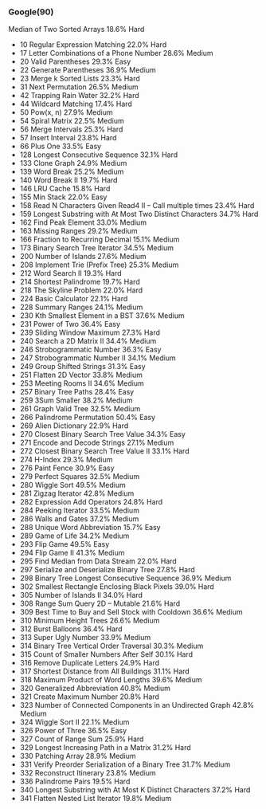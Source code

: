 ### Google(90)

Median of Two Sorted Arrays 18.6% Hard
 * 10 Regular Expression Matching 22.0% Hard
 * 17 Letter Combinations of a Phone Number 28.6% Medium
 * 20 Valid Parentheses 29.3% Easy
 * 22 Generate Parentheses 36.9% Medium
 * 23 Merge k Sorted Lists 23.3% Hard
 * 31 Next Permutation 26.5% Medium
 * 42 Trapping Rain Water 32.2% Hard
 * 44 Wildcard Matching 17.4% Hard
 * 50 Pow(x, n) 27.9% Medium
 * 54 Spiral Matrix 22.5% Medium
 * 56 Merge Intervals 25.3% Hard
 * 57 Insert Interval 23.8% Hard
 * 66 Plus One 33.5% Easy
 * 128 Longest Consecutive Sequence 32.1% Hard
 * 133 Clone Graph 24.9% Medium
 * 139 Word Break 25.2% Medium
 * 140 Word Break II 19.7% Hard
 * 146 LRU Cache 15.8% Hard
 * 155 Min Stack 22.0% Easy
 * 158 Read N Characters Given Read4 II – Call multiple times 23.4% Hard
 * 159 Longest Substring with At Most Two Distinct Characters 34.7% Hard
 * 162 Find Peak Element 33.0% Medium
 * 163 Missing Ranges 29.2% Medium
 * 166 Fraction to Recurring Decimal 15.1% Medium
 * 173 Binary Search Tree Iterator 34.5% Medium
 * 200 Number of Islands 27.6% Medium
 * 208 Implement Trie (Prefix Tree) 25.3% Medium
 * 212 Word Search II 19.3% Hard
 * 214 Shortest Palindrome 19.7% Hard
 * 218 The Skyline Problem 22.0% Hard
 * 224 Basic Calculator 22.1% Hard
 * 228 Summary Ranges 24.1% Medium
 * 230 Kth Smallest Element in a BST 37.6% Medium
 * 231 Power of Two 36.4% Easy
 * 239 Sliding Window Maximum 27.3% Hard
 * 240 Search a 2D Matrix II 34.4% Medium
 * 246 Strobogrammatic Number 36.3% Easy
 * 247 Strobogrammatic Number II 34.1% Medium
 * 249 Group Shifted Strings 31.3% Easy
 * 251 Flatten 2D Vector 33.8% Medium
 * 253 Meeting Rooms II 34.6% Medium
 * 257 Binary Tree Paths 28.4% Easy
 * 259 3Sum Smaller 38.2% Medium
 * 261 Graph Valid Tree 32.5% Medium
 * 266 Palindrome Permutation 50.4% Easy
 * 269 Alien Dictionary 22.9% Hard
 * 270 Closest Binary Search Tree Value 34.3% Easy
 * 271 Encode and Decode Strings 27.1% Medium
 * 272 Closest Binary Search Tree Value II 33.1% Hard
 * 274 H-Index 29.3% Medium
 * 276 Paint Fence 30.9% Easy
 * 279 Perfect Squares 32.5% Medium
 * 280 Wiggle Sort 49.5% Medium
 * 281 Zigzag Iterator 42.8% Medium
 * 282 Expression Add Operators 24.8% Hard
 * 284 Peeking Iterator 33.5% Medium
 * 286 Walls and Gates 37.2% Medium
 * 288 Unique Word Abbreviation 15.7% Easy
 * 289 Game of Life 34.2% Medium
 * 293 Flip Game 49.5% Easy
 * 294 Flip Game II 41.3% Medium
 * 295 Find Median from Data Stream 22.0% Hard
 * 297 Serialize and Deserialize Binary Tree 27.8% Hard
 * 298 Binary Tree Longest Consecutive Sequence 36.9% Medium
 * 302 Smallest Rectangle Enclosing Black Pixels 39.0% Hard
 * 305 Number of Islands II 34.0% Hard
 * 308 Range Sum Query 2D – Mutable 21.6% Hard
 * 309 Best Time to Buy and Sell Stock with Cooldown 36.6% Medium
 * 310 Minimum Height Trees 26.6% Medium
 * 312 Burst Balloons 36.4% Hard
 * 313 Super Ugly Number 33.9% Medium
 * 314 Binary Tree Vertical Order Traversal 30.3% Medium
 * 315 Count of Smaller Numbers After Self 30.1% Hard
 * 316 Remove Duplicate Letters 24.9% Hard
 * 317 Shortest Distance from All Buildings 31.1% Hard
 * 318 Maximum Product of Word Lengths 39.6% Medium
 * 320 Generalized Abbreviation 40.8% Medium
 * 321 Create Maximum Number 20.8% Hard
 * 323 Number of Connected Components in an Undirected Graph 42.8% Medium
 * 324 Wiggle Sort II 22.1% Medium
 * 326 Power of Three 36.5% Easy
 * 327 Count of Range Sum 25.9% Hard
 * 329 Longest Increasing Path in a Matrix 31.2% Hard
 * 330 Patching Array 28.9% Medium
 * 331 Verify Preorder Serialization of a Binary Tree 31.7% Medium
 * 332 Reconstruct Itinerary 23.8% Medium
 * 336 Palindrome Pairs 19.5% Hard
 * 340 Longest Substring with At Most K Distinct Characters 37.2% Hard
 * 341 Flatten Nested List Iterator 19.8% Medium
